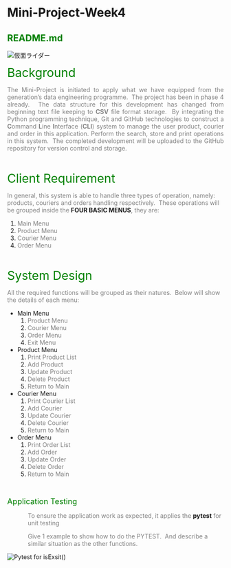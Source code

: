 # Mini-Project-Week4

<html>
<head></head>
<body data-gr-ext-installed="" data-new-gr-c-s-check-loaded="14.1087.0">
<h2><span style="color:#008000;">README.md</span></h2>
<img src="https://user-images.githubusercontent.com/87363056/203319536-c1a5608c-13e9-4a08-869f-ddab6ee92f5e.png" ALIGN=”left” alt="仮面ライダー" />

<p style="text-align: justify;"><span style="color:#008000;"><span style="font-size:28px;">Background</span></span></p>

<p style="text-align: justify;"><span style="color:#808080;">The Mini-Project is initiated to apply what we have equipped from the generation&rsquo;s data engineering programme.&nbsp; The project has been in phase 4 already.&nbsp; The data structure for this development has changed from beginning text file keeping to <strong>CSV</strong> file format storage.&nbsp; By integrating the Python programming technique, Git and GitHub technologies to construct a <strong>C</strong>ommand <strong>L</strong>ine <strong>I</strong>nterface (<strong>CLI</strong>) system to manage the user product, courier and order in this application. Perform the search, store and print operations in this system.&nbsp; The completed development will be uploaded to the GitHub repository for version control and storage.</span></p>

<p style="text-align: justify;">&nbsp;</p>
	
<p><span style="color: rgb(0, 128, 0); font-size: 28px; text-align: justify;">Client Requirement</span></p>

<p><span style="color:#808080;">In general, this system is able to handle three types of operation, namely: products, couriers and orders handling respectively.&nbsp; These operations will be grouped inside the </span><strong>FOUR&nbsp;BASIC MENUS</strong><span style="color:#808080;">, they are:</span></p>

<ol>
	<li><span style="color:#808080;">Main Menu</span></li>
	<li><span style="color:#808080;">Product Menu</span></li>
	<li><span style="color:#808080;">Courier Menu</span></li>
	<li><span style="color:#808080;">Order Menu</span></li>
</ol>

<p style="text-align: justify;">&nbsp;</p>
	
<p style="text-align: justify;"><span style="color:#008000;"><span style="font-size:28px;">System Design</span></span></p>	

<p><span style="color:#808080;">All the required functions will be grouped as their natures.&nbsp; Below will show the details of each menu:</span></p>

<ul>
	<li>Main Menu
	<ol>
		<li><span style="color:#808080;">Product Menu</span></li>
		<li><span style="color:#808080;">Courier Menu</span></li>
		<li><span style="color:#808080;">Order Menu</span></li>
		<li><span style="color:#808080;">Exit Menu</span></li>
	</ol>
	</li>
	<li value="2">Product Menu
	<ol>
		<li><span style="color:#808080;">Print Product List</span></li>
		<li><span style="color:#808080;">Add Product</span></li>
		<li><span style="color:#808080;">Update Product</span></li>
		<li><span style="color:#808080;">Delete Product</span></li>
		<li><span style="color:#808080;">Return to Main</span></li>
	</ol>
	</li>
	<li value="3">Courier Menu
	<ol>
		<li><span style="color:#808080;">Print Courier List</span></li>
		<li><span style="color:#808080;">Add Courier</span></li>
		<li><span style="color:#808080;">Update Courier</span></li>
		<li><span style="color:#808080;">Delete Courier</span></li>
		<li><span style="color:#808080;">Return to Main</span></li>
	</ol>
	</li>
	<li value="4">Order Menu
	<ol>
		<li><span style="color:#808080;">Print Order List</span></li>
		<li><span style="color:#808080;">Add Order</span></li>
		<li><span style="color:#808080;">Update Order</span></li>
		<li><span style="color:#808080;">Delete Order</span></li>
		<li><span style="color:#808080;">Return to Main</span></li>
	</ol>
	</li>
</ul>

	
<p style="text-align: justify;">&nbsp;</p>
	
<p><span style="color:#008000;"><span style="font-size:18px;">Application Testing</span></span></p>

<p style="margin-left:36pt;"><span style="color:#808080;">To ensure the application work as expected, it applies&nbsp;the </span><strong>pytest</strong><span style="color:#808080;"> for unit testing</span></p>

<p style="margin-left:36pt;"><span style="color:#808080;">Give 1 example to show how to do the PYTEST.&nbsp; And describe a similar situation as the other functions.</span></p>

<img src="https://user-images.githubusercontent.com/87363056/203319472-d6847a4b-a4a0-48ce-aa9f-62f59df81a15.png" alt="Pytest for isExsit()" />	
<grammarly-desktop-integration data-grammarly-shadow-root="true"></grammarly-desktop-integration></body>
</html>
